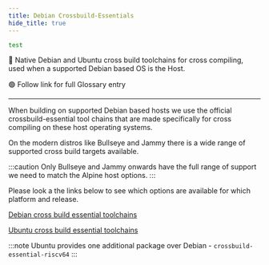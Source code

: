 ```yaml
---
title: Debian Crossbuild-Essentials
hide_title: true
---
```


```bash
test
```

🔵 Native Debian and Ubuntu cross build toolchains for cross compiling, used when a supported Debian based OS is the Host.

🟢 Follow link for full Glossary entry

---

When building on supported Debian based hosts we use the official crossbuild-essential tool chains that are made specifically for cross compiling on these host operating systems.

On the modern distros like Bullseye and Jammy there is a wide range of supported cross build targets available.

:::caution
Only Bullseye and Jammy onwards have the full range of support we need to match the Alpine host options.
:::

Please look a the links below to see which options are available for which platform and release.

[Debian cross build essential toolchains](https://packages.debian.org/search?keywords=crossbuild-essential-&searchon=names)

[Ubuntu cross build essential toolchains](https://packages.ubuntu.com/search?keywords=crossbuild-essential-&searchon=names)

:::note
Ubuntu provides one additional package over Debian - `crossbuild-essential-riscv64`
:::
